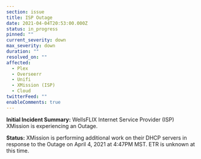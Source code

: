 ```yaml
---
section: issue
title: ISP Outage
date: 2021-04-04T20:53:00.000Z
status: in_progress
pinned: ""
current_severity: down
max_severity: down
duration: ""
resolved_on: ""
affected:
  - Plex
  - Overseerr
  - Unifi
  - XMission (ISP)
  - Cloud
twitterFeed: ""
enableComments: true
---
```

**Initial Incident Summary:** WellsFLIX Internet Service Provider (ISP) XMission is experiencing an Outage.



**Status:** XMission is performing additional work on their DHCP servers in response to the Outage on April 4, 2021 at 4:47PM MST. ETR is unknown at this time.